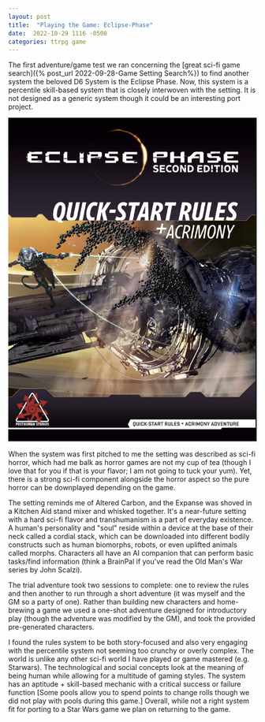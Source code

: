 ```yaml
---
layout: post
title:  "Playing the Game: Eclipse-Phase"
date:  2022-10-29 1116 -0500
categories: ttrpg game
---
```


The first adventure/game test we ran concerning the [great sci-fi game search]({% post_url 2022-09-28-Game Setting Search%}) to find another system the beloved D6 System is the Eclipse Phase. Now, this system is a percentile skill-based system that is closely interwoven with the setting. It is not designed as a generic system though it could be an interesting port project.   


![ Cover of the Eclipse Phase Quick Start Guide](/img/eph_1.png)
  

When the system was first pitched to me the setting was described as sci-fi horror, which had me balk as horror games are not my cup of tea (though I love that for you if that is your flavor; I am not going to tuck your yum). Yet, there is a strong sci-fi component alongside the horror aspect so the pure horror can be downplayed depending on the game. 

The setting reminds me of Altered Carbon, and the Expanse was shoved in a Kitchen Aid stand mixer and whisked together. It's a near-future setting with a hard sci-fi flavor and transhumanism is a part of everyday existence. A human's personality and "soul" reside within a device at the base of their neck called a cordial stack, which can be downloaded into different bodily constructs such as human biomorphs, robots, or even uplifted animals called morphs. Characters all have an AI companion that can perform basic tasks/find information (think a BrainPal if you've read the Old Man's War series by John Scalzi).

The trial adventure took two sessions to complete: one to review the rules and then another to run through a short adventure (it was myself and the GM so a party of one). Rather than building new characters and home-brewing a game we used a one-shot adventure designed for introductory play (though the adventure was modified by the GM), and took the provided pre-generated characters.

I found the rules system to be both story-focused and also very engaging with the percentile system not seeming too crunchy or overly complex. The world is unlike any other sci-fi world I have played or game mastered (e.g. Starwars). The technological and social concepts look at the meaning of being human while allowing for a multitude of gaming styles. The system has an aptitude + skill-based mechanic with a critical success or failure function [Some pools allow you to spend points to change rolls though we did not play with pools during this game.] Overall, while not a right system fit for porting to a Star Wars game we plan on returning to the game.

